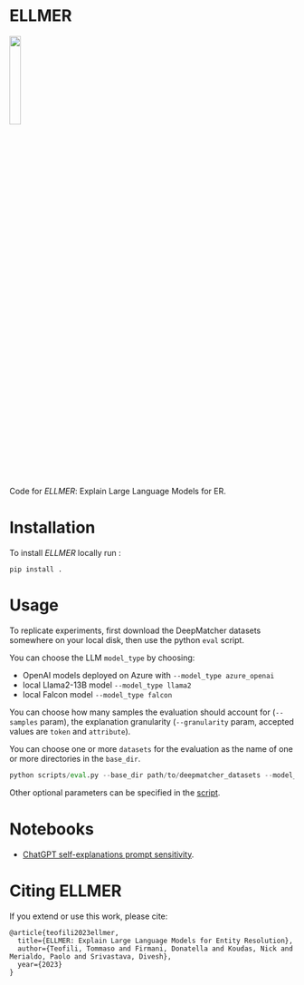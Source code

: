 

ELLMER
=======
<img src="https://github.com/tteofili/ellmer/assets/512815/71b950f3-2b36-4a58-8f48-955380b30a09" width=20%>

Code for _ELLMER_: Explain Large Language Models for ER.

# Installation

To install _ELLMER_ locally run :
```shell
pip install .
```

# Usage

To replicate experiments, first download the DeepMatcher datasets somewhere on your local disk, then use the python `eval` script.

You can choose the LLM `model_type` by choosing: 
 * OpenAI models deployed on Azure with `--model_type azure_openai`
 * local Llama2-13B model `--model_type llama2`
 * local Falcon model `--model_type falcon`

You can choose how many samples the evaluation should account for (`--samples` param), the explanation granularity (`--granularity` param, accepted values are `token` and `attribute`).

You can choose one or more `datasets` for the evaluation as the name of one or more directories in the `base_dir`.

```python
python scripts/eval.py --base_dir path/to/deepmatcher_datasets --model_type azure_openai --datasets beers --samples 5 --granularity token
```

Other optional parameters can be specified in the [script](scripts/eval.py#l160).

# Notebooks

* [ChatGPT self-explanations prompt sensitivity](notebooks/examples.ipynb).

# Citing ELLMER

If you extend or use this work, please cite:

```
@article{teofili2023ellmer,
  title={ELLMER: Explain Large Language Models for Entity Resolution},
  author={Teofili, Tommaso and Firmani, Donatella and Koudas, Nick and Merialdo, Paolo and Srivastava, Divesh},
  year={2023}
}
```

